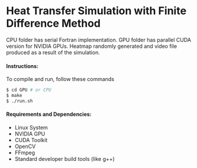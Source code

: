 # Heat Transfer Simulation with Finite Difference Method

CPU folder has serial Fortran implementation. GPU folder has parallel CUDA version for NVIDIA GPUs. Heatmap randomly generated and video file produced as a result of the simulation.

#### Instructions:
To compile and run, follow these commands
```bash
$ cd GPU # or CPU
$ make
$ ./run.sh
```
#### Requirements and Dependencies:
* Linux System
* NVIDIA GPU
* CUDA Toolkit
* OpenCV
* FFmpeg
* Standard developer build tools (like g++)
